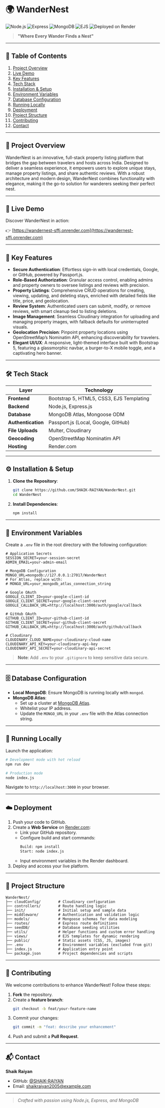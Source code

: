 # 🌍 WanderNest

![Node.js](https://img.shields.io/badge/Node.js-v18%2B-green)
![Express](https://img.shields.io/badge/Express-5.x-lightgrey)
![MongoDB](https://img.shields.io/badge/MongoDB-5.x-green)
![EJS](https://img.shields.io/badge/EJS-templating-yellow)
![Deployed on Render](https://img.shields.io/badge/Deploy%20Status-Active-blue)

> **"Where Every Wander Finds a Nest"**

---

## 📖 Table of Contents

1. [Project Overview](#project-overview)
2. [Live Demo](#live-demo)
3. [Key Features](#key-features)
4. [Tech Stack](#tech-stack)
5. [Installation & Setup](#installation--setup)
6. [Environment Variables](#environment-variables)
7. [Database Configuration](#database-configuration)
8. [Running Locally](#running-locally)
9. [Deployment](#deployment)
10. [Project Structure](#project-structure)
11. [Contributing](#contributing)
12. [Contact](#contact)

---

## 🚀 Project Overview

WanderNest is an innovative, full-stack property listing platform that bridges the gap between travelers and hosts across India. Designed to deliver a seamless experience, it empowers users to explore unique stays, manage property listings, and share authentic reviews. With a robust architecture and modern design, WanderNest combines functionality with elegance, making it the go-to solution for wanderers seeking their perfect nest.

---

## 🔗 Live Demo

Discover WanderNest in action:

👉 [https://wandernest-sffj.onrender.com](https://wandernest-sffj.onrender.com)

---

## 🎯 Key Features

- **Secure Authentication**: Effortless sign-in with local credentials, Google, or GitHub, powered by Passport.js.
- **Role-Based Authorization**: Granular access control, enabling admins and property owners to oversee listings and reviews with precision.
- **Property Listings**: Comprehensive CRUD operations for creating, viewing, updating, and deleting stays, enriched with detailed fields like title, price, and geolocation.
- **Review System**: Authenticated users can submit, modify, or remove reviews, with smart cleanup tied to listing deletions.
- **Image Management**: Seamless Cloudinary integration for uploading and managing property images, with fallback defaults for uninterrupted visuals.
- **Geolocation Precision**: Pinpoint property locations using OpenStreetMap’s Nominatim API, enhancing discoverability for travelers.
- **Elegant UI/UX**: A responsive, light-themed interface built with Bootstrap 5, featuring a glassmorphic navbar, a burger-to-X mobile toggle, and a captivating hero banner.

---

## 🛠️ Tech Stack

| Layer            | Technology                                         |
|------------------|----------------------------------------------------|
| **Frontend**     | Bootstrap 5, HTML5, CSS3, EJS Templating           |
| **Backend**      | Node.js, Express.js                                |
| **Database**     | MongoDB Atlas, Mongoose ODM                        |
| **Authentication**| Passport.js (Local, Google, GitHub)               |
| **File Uploads** | Multer, Cloudinary                                 |
| **Geocoding**    | OpenStreetMap Nominatim API                        |
| **Hosting**      | Render.com                                         |

---

## ⚙️ Installation & Setup

1. **Clone the Repository**:
   ```bash
   git clone https://github.com/SHAIK-RAIYAN/WanderNest.git
   cd WanderNest
   ```

2. **Install Dependencies**:
   ```bash
   npm install
   ```

---

## 🔑 Environment Variables

Create a `.env` file in the root directory with the following configuration:

```env
# Application Secrets
SESSION_SECRET=your-session-secret
ADMIN_EMAIL=your-admin-email

# MongoDB Configuration
MONGO_URL=mongodb://127.0.0.1:27017/WanderNest
# For Atlas, replace with:
# MONGO_URL=your_mongodb_atlas_connection_string

# Google OAuth
GOOGLE_CLIENT_ID=your-google-client-id
GOOGLE_CLIENT_SECRET=your-google-client-secret
GOOGLE_CALLBACK_URL=http://localhost:3000/auth/google/callback

# GitHub OAuth
GITHUB_CLIENT_ID=your-github-client-id
GITHUB_CLIENT_SECRET=your-github-client-secret
GITHUB_CALLBACK_URL=http://localhost:3000/auth/github/callback

# Cloudinary
CLOUDINARY_CLOUD_NAME=your-cloudinary-cloud-name
CLOUDINARY_API_KEY=your-cloudinary-api-key
CLOUDINARY_API_SECRET=your-cloudinary-api-secret
```

> **Note**: Add `.env` to your `.gitignore` to keep sensitive data secure.

---

## 🗄️ Database Configuration

- **Local MongoDB**: Ensure MongoDB is running locally with `mongod`.
- **MongoDB Atlas**:
  - Set up a cluster at [MongoDB Atlas](https://cloud.mongodb.com).
  - Whitelist your IP address.
  - Update the `MONGO_URL` in your `.env` file with the Atlas connection string.

---

## 🏃 Running Locally

Launch the application:

```bash
# Development mode with hot reload
npm run dev

# Production mode
node index.js
```

Navigate to `http://localhost:3000` in your browser.

---

## ☁️ Deployment

1. Push your code to GitHub.
2. Create a **Web Service** on [Render.com](https://render.com):
   - Link your GitHub repository.
   - Configure build and start commands:
     ```bash
     Build: npm install
     Start: node index.js
     ```
   - Input environment variables in the Render dashboard.
3. Deploy and access your live platform.

---

## 📁 Project Structure

```
WanderNest/
├── cloudConfig/        # Cloudinary configuration
├── controllers/        # Route handling logic
├── init/               # Initial setup and sample data
├── middleware/         # Authentication and validation logic
├── models/             # Mongoose schemas for data modeling
├── routes/             # Express route definitions
├── seedDB/             # Database seeding utilities
├── utils/              # Helper functions and custom error handling
├── views/              # EJS templates for dynamic rendering
├── public/             # Static assets (CSS, JS, images)
├── .env                # Environment variables (excluded from git)
├── index.js            # Application entry point
└── package.json        # Project dependencies and scripts
```

---

## 🤝 Contributing

We welcome contributions to enhance WanderNest! Follow these steps:

1. **Fork** the repository.
2. Create a **feature branch**:
   ```bash
   git checkout -b feat/your-feature-name
   ```
3. Commit your changes:
   ```bash
   git commit -m "feat: describe your enhancement"
   ```
4. Push and submit a **Pull Request**.

---

## 📬 Contact

**Shaik Raiyan**

- GitHub: [@SHAIK-RAIYAN](https://github.com/SHAIK-RAIYAN)
- Email: [shaikraiyan2005@example.com](mailto:shaikraiyan2005@gmail.com)

---

> *Crafted with passion using Node.js, Express, and MongoDB*
